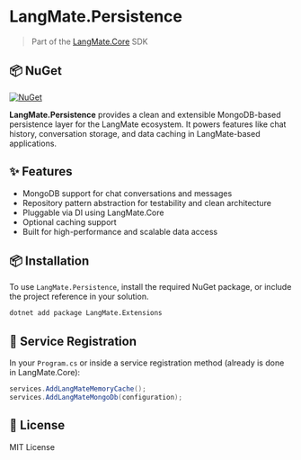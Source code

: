 # LangMate.Persistence

> Part of the [LangMate.Core](https://github.com/raminesfahani/LangMate) SDK

## 📦 NuGet

[![NuGet](https://img.shields.io/nuget/v/LangMate.Persistence)](https://www.nuget.org/packages/LangMate.Persistence)

**LangMate.Persistence** provides a clean and extensible MongoDB-based persistence layer for the LangMate ecosystem. It powers features like chat history, conversation storage, and data caching in LangMate-based applications.

## ✨ Features

- MongoDB support for chat conversations and messages
- Repository pattern abstraction for testability and clean architecture
- Pluggable via DI using LangMate.Core
- Optional caching support
- Built for high-performance and scalable data access

## 📦 Installation

To use `LangMate.Persistence`, install the required NuGet package, or include the project reference in your solution.

```bash
dotnet add package LangMate.Extensions
```

## 🔧 Service Registration

In your `Program.cs` or inside a service registration method (already is done in LangMate.Core):

```csharp
services.AddLangMateMemoryCache();
services.AddLangMateMongoDb(configuration);
```

## 📄 License

MIT License